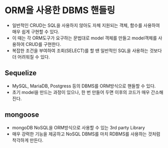 # ORM을 사용한 DBMS 핸들링

- 일반적인 CRUD는 SQL을 사용하지 않아도 자체 지원되는 객체, 함수를 사용하여 매우 쉽게 구현할 수 있다.
- 이 때는 각 ORM도구가 요구하는 문법대로 model 객체를 만들고 model객체를 사용하여 CRUD를 구현한다.
- 복잡한 조건을 부여하여 조회(SELECT)를 할 떈 일반적인 SQL을 사용하는 것보다 더 어려워질 수 있다.

## Sequelize

- MySQL, MariaDB, Postgress 등의 DBMS를 ORM방식으로 핸들할 수 있다.
- 초기 model을 만드는 과정이 있으나, 한 번 만들어 두면
  이후의 코드가 매우 간소해 진다.

## mongoose

- mongoDB NoSQL을 ORM방식으로 사용할 수 있는 3rd party Library
- 매우 강력한 기능을 제공하고 NoSQL DBMS를 마치 RDBMS를 사용하는 것처럼 착각하게 만든다.
